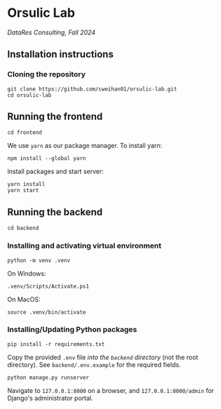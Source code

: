 # Orsulic Lab

*DataRes Consulting, Fall 2024*

## Installation instructions

### Cloning the repository
```
git clone https://github.com/cweihan01/orsulic-lab.git
cd orsulic-lab
```

## Running the frontend
```
cd frontend
```

We use `yarn` as our package manager. To install yarn:
```
npm install --global yarn
```

Install packages and start server:
```
yarn install
yarn start
```

## Running the backend
```
cd backend
```

### Installing and activating virtual environment
```
python -m venv .venv
```

On Windows:
```
.venv/Scripts/Activate.ps1
```

On MacOS:
```
source .venv/bin/activate
```

### Installing/Updating Python packages
```
pip install -r requirements.txt
```

Copy the provided `.env` file *into the `backend` directory* (not the root directory). See `backend/.env.example` for the required fields.

```
python manage.py runserver
```

Navigate to `127.0.0.1:8000` on a browser, and `127.0.0.1:8000/admin` for Django's administrator portal.
